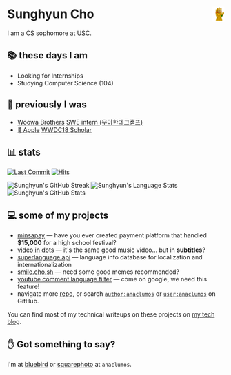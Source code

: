 # <img style="vertical-align:middle;" align="right" src="./images/snap.gif" width="30px"> Sunghyun Cho

I am a CS sophomore at [USC](https://usc.edu).

## 📚 these days I am

- Looking for Internships
- Studying Computer Science (104)

## 🚀 previously I was

- [Woowa Brothers](https://www.linkedin.com/company/woowa-bros-/) [SWE intern (우아한테크캠프)](https://github.com/woowa-techcamp-2020)
- [ Apple](https://www.linkedin.com/company/apple/) [WWDC18 Scholar](https://github.com/wwdc/2018)

## 📊 stats

[![Last Commit](https://img.shields.io/github/last-commit/anaclumos/anaclumos.svg)](https://github.com/anaclumos/anaclumos) [![Hits](https://hits.seeyoufarm.com/api/count/incr/badge.svg?url=https%3A%2F%2Fgithub.com%2Fanaclumos%2Fanaclumos)](https://github.com/anaclumos/anaclumos)

<img height="135px" alt="Sunghyun's GitHub Streak" src="https://github-readme-streak-stats.herokuapp.com/?user=anaclumos&theme=calm&hide_border=true"> <img height="135px" alt="Sunghyun's Language Stats" src="https://github-readme-stats.vercel.app/api/top-langs/?username=anaclumos&theme=calm&layout=compact&hide_border=true"> <img height="135px" alt="Sunghyun's GitHub Stats" src="https://github-readme-stats.vercel.app/api?username=anaclumos&show_icons=true&title_color=e07a5f&icon_color=ECAD53&text_color=eacfb4&bg_color=373f51&count_private=true&&hide_rank=true&hide_border=true">

## 💻 some of my projects

- [minsapay](https://github.com/minsapay) — have you ever created payment platform that handled **$15,000** for a high school festival?
- [video in dots](https://github.com/anaclumos/video-in-dots) — it's the same good music video… but in **subtitles**?
- [superlanguage api](https://github.com/anaclumos/superlanguage) — language info database for localization and internationalization
- [smile.cho.sh](https://github.com/anaclumos/smile) — need some good memes recommended?
- [youtube comment language filter](https://github.com/anaclumos/yclf) — come on google, we need this feature!
- navigate more [repo](https://github.com/anaclumos?tab=repositories), or search [`author:anaclumos`](https://github.com/search?q=author%3Aanaclumos) or [`user:anaclumos`](https://github.com/search?q=user%3Aanaclumos) on GitHub.

You can find most of my technical writeups on these projects on [my tech blog](https://blog.chosunghyun.com).

## ✋ Got something to say?

I'm at [bluebird](https://twitter.com/anaclumos) or [squarephoto](https://instagram.com/anaclumos) at `anaclumos`.
